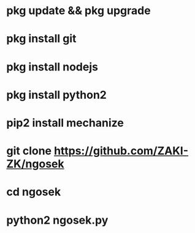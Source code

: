 # pkg update && pkg upgrade

# pkg install git

# pkg install nodejs

# pkg install python2

# pip2 install mechanize

# git clone https://github.com/ZAKI-ZK/ngosek

# cd ngosek

# python2 ngosek.py
